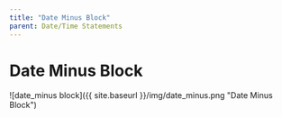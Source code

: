 ```yaml
---
title: "Date Minus Block"
parent: Date/Time Statements
---
```

# Date Minus Block
![date_minus block]({{ site.baseurl }}/img/date_minus.png "Date Minus Block")